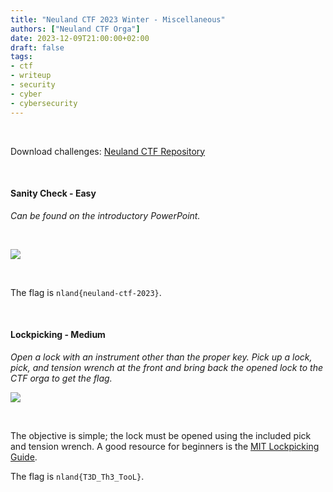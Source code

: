 ```yaml
---
title: "Neuland CTF 2023 Winter - Miscellaneous"
authors: ["Neuland CTF Orga"]
date: 2023-12-09T21:00:00+02:00
draft: false
tags:
- ctf
- writeup
- security
- cyber
- cybersecurity
---
```


</br>

Download challenges: [Neuland CTF Repository](https://github.com/neuland-ingolstadt/Neuland-CTF-2023-Winter)

</br>

#### Sanity Check - Easy
*Can be found on the introductory PowerPoint.*

</br>

![](/images/neuland-ctf-12-2023/sanity.png)

</br>

The flag is `nland{neuland-ctf-2023}`.

</br>

#### Lockpicking - Medium
*Open a lock with an instrument other than the proper key.
Pick up a lock, pick, and tension wrench at the front and bring back the opened lock to the CTF orga to get the flag.*

![](/images/neuland-ctf-12-2023/lockpicking.jpg)

</br>

The objective is simple; the lock must be opened using the included pick and tension wrench. A good resource for beginners is the [MIT Lockpicking Guide](https://blog.ssdev.org/lockpicking/MIT_D/MIT-Handbuch.pdf).

The flag is `nland{T3D_Th3_TooL}`.
